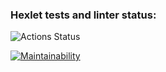 ### Hexlet tests and linter status:
![Actions Status](/workflows/hexlet-check/badge.svg)

[![Maintainability](https://api.codeclimate.com/v1/badges/d83079bca07cd2da0380/maintainability)](https://codeclimate.com/github/asagafonov/RSS-reader/maintainability)
